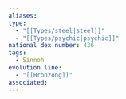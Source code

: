 ```yaml
---
aliases: 
type:
  - "[[Types/steel|steel]]"
  - "[[Types/psychic|psychic]]"
national dex number: 436
tags:
  - Sinnoh
evolution line:
  - "[[Bronzong]]"
associated:
---
```

